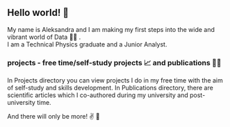 ## Hello world! :wave:

My name is Aleksandra and I am making my first steps into the wide and vibrant world of Data :climbing_woman: .<br>
I am a Technical Physics graduate and a Junior Analyst. 

### projects - **free time/self-study projects** :chart_with_upwards_trend: and **publications** :woman_student:

In Projects directory you can view projects I do in my free time with the aim of self-study and skills development. 
In Publications directory, there are scientific articles which I co-authored during my university and post-university time.

And there will only be more! :v: :monocle_face:	
